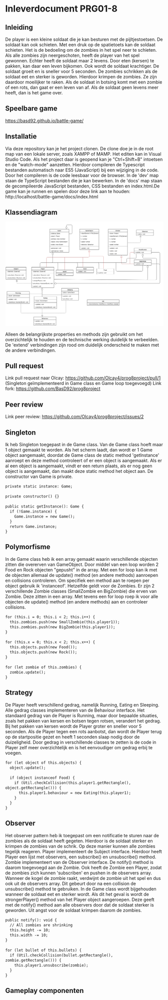 # Inleverdocument PRG01-8

## Inleiding

De player is een kleine soldaat die je kan besturen met de pijltjestoetsen. De soldaat kan ook schieten. Met een druk op de spatietoets kan de soldaat schieten. Het is de bedoeling om de zombies in het spel neer te schieten. Als alle zombies zijn neergeschoten, heeft de player van het spel gewonnen. Echter heeft de soldaat maar 2 levens. Door eten (kersen) te pakken, kan daar een leven bijkomen. Ook wordt de soldaat krachtiger. De soldaat groeit en is sneller voor 5 seconden. De zombies schrikken als de soldaat eet en sterker is geworden. Hierdoor krimpen de zombies. Ze zijn daardoor moeilijker te raken. Als de soldaat in botsing komt met een zombie of een rots, dan gaat er een leven van af. Als de soldaat geen levens meer heeft, dan is het game over.

## Speelbare game

https://basd92.github.io/battle-game/

## Installatie

Via deze repository kan je het project clonen. De clone doe je in de root map van een lokale server, zoals XAMPP of MAMP. Het editen kan in Visual Studio Code. Als het project daar is geopend kan je "Ctrl+Shift+B" intoetsen en de "watch-mode" aanzetten. Hierdoor compileren de Typescript bestanden automatisch naar ES5 (JavaScript) bij een wijziging in de code. Door het compileren is de code leesbaar voor de browser. In de 'dev' map staan de TypeScript bestanden die je kan bewerken. In de 'docs' map staan de gecompileerde JavaScript bestanden, CSS bestanden en index.html.De game kan je runnen en spelen door deze link aan te houden: http://localhost/battle-game/docs/index.html

## Klassendiagram

![UML](Battle-game-uml.jpg)

Alleen de belangrijkste properties en methods zijn gebruikt om het overzichtelijk te houden en de technische werking duidelijk te verbeelden. De 'extend' verbindingen zijn rood om duidelijk onderscheid te maken met de andere verbindingen.

## Pull request

Link pull request naar Olcay: https://github.com/Olcay4/prog8project/pull/1 (Singleton geïmplementeerd in Game class en Game loop toegevoegd)
Link fork: https://github.com/BasD92/prog8project

## Peer review

Link peer review: https://github.com/Olcay4/prog8project/issues/2

## Singleton

Ik heb Singleton toegepast in de Game class. Van de Game class hoeft maar 1 object gemaakt te worden. Als het scherm laadt, dan wordt er 1 Game object aangemaakt, doordat de Game class de static method 'getInstance' aanroept en deze method controleert of er een object is aangemaakt. Als er al een object is aangemaakt, vindt er een return plaats, als er nog geen object is aangemaakt, dan maakt deze static method het object aan. De constructor van Game is private.

```
private static instance: Game;

private constructor() {}

public static getInstance(): Game {
  if (!Game.instance) {
    Game.instance = new Game();
  }
  return Game.instance;
}
```

## Polymorfisme

In de Game class heb ik een array gemaakt waarin verschillende objecten zitten die overerven van GameObject. Door middel van een loop worden 2 Food en Rock objecten "gepusht" in de array. Met een for loop kan ik met de objecten allemaal de update() method (en andere methods) aanroepen en collisions controleren. Om specifiek een method aan te roepen per object gebruik ik 'instanceof'. Hetzelfde geldt voor de Zombies. Er zijn 2 verschillende Zombie classes (SmallZombie en BigZombie) die erven van Zombie. Deze zitten in een array. Met tevens een for loop roep ik voor alle objecten de update() method (en andere methods) aan en controleer collisions.

```
for (this.i = 0; this.i < 2; this.i++) {
  this.zombies.push(new SmallZombie(this.player1));
  this.zombies.push(new BigZombie(this.player1));
}

for (this.x = 0; this.x < 2; this.x++) {
  this.objects.push(new Food());
  this.objects.push(new Rock());
}

for (let zombie of this.zombies) {
  zombie.update();
}
```

## Strategy

De Player heeft verschillend gedrag, namelijk Running, Eating en Sleeping. Alle gedrag classes implementeren van de Behaviour interface. Het standaard gedrag van de Player is Running, maar door bepaalde situaties, zoals het pakken van kersen en botsen tegen rotsen, verandert het gedrag. Bij het pakken van kersen wordt de Player groter en sneller voor 5 seconden. Als de Player tegen een rots aanbotst, dan wordt de Player terug op de startpositie gezet en heeft 1 seconden slaap nodig door de duizeligheid. Door gedrag in verschillende classes te zetten is de code in Player zelf meer overzichtelijk en is het eenvoudiger om gedrag erbij te voegen.

```
for (let object of this.objects) {
  object.update();

  if (object instanceof Food) {
    if (Util.checkCollision(this.player1.getRectangle(), object.getRectangle())) {
      this.player1.behaviour = new Eating(this.player1);
    }
  }
}
```

## Observer

Het observer pattern heb ik toegepast om een notificatie te sturen naar de zombies als de soldaat heeft gegeten. Hierdoor is de soldaat sterker en krimpen de zombies van de schrik. Op deze manier kunnen alle zombies tegelijk reageren. Player implementeert de Subject interface. Hierdoor heeft Player een lijst met observers, een subscribe() en unsubscribe() method. Zombie implementeert van de Observer interface. De notify() method is daarom toegevoegd aan de Zombie. Ook heeft de Zombie een Player, zodat de zombies zich kunnen 'subscriben' en pushen in de observers array. Wanneer de kogel de zombie raakt, verdwijnt de zombie uit het spel en dus ook uit de observers array. Dit gebeurt door na een collision de unsubscribe() method te gebruiken. In de Game class wordt bijgehouden wanneer de soldaat eet en sterker wordt. Als dit het geval is wordt de strongerPlayer() method van het Player object aangeroepen. Deze geeft met de notify() method aan alle observers door dat de soldaat sterker is geworden. Uit angst voor de soldaat krimpen daarom de zombies.

```
public notify(): void {
  // All zombies are shrinking
  this.height -= 10;
  this.width -= 10;
}

for (let bullet of this.bullets) {
  if (Util.checkCollision(bullet.getRectangle(), zombie.getRectangle())) {
    this.player1.unsubscribe(zombie);
  }
}
```

## Gameplay componenten

